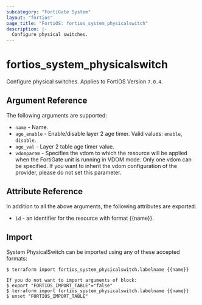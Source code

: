 ```yaml
---
subcategory: "FortiGate System"
layout: "fortios"
page_title: "FortiOS: fortios_system_physicalswitch"
description: |-
  Configure physical switches.
---
```


# fortios_system_physicalswitch
Configure physical switches. Applies to FortiOS Version `7.0.4`.

## Argument Reference

The following arguments are supported:

* `name` - Name.
* `age_enable` - Enable/disable layer 2 age timer. Valid values: `enable`, `disable`.
* `age_val` - Layer 2 table age timer value.
* `vdomparam` - Specifies the vdom to which the resource will be applied when the FortiGate unit is running in VDOM mode. Only one vdom can be specified. If you want to inherit the vdom configuration of the provider, please do not set this parameter.


## Attribute Reference

In addition to all the above arguments, the following attributes are exported:
* `id` - an identifier for the resource with format {{name}}.

## Import

System PhysicalSwitch can be imported using any of these accepted formats:
```
$ terraform import fortios_system_physicalswitch.labelname {{name}}

If you do not want to import arguments of block:
$ export "FORTIOS_IMPORT_TABLE"="false"
$ terraform import fortios_system_physicalswitch.labelname {{name}}
$ unset "FORTIOS_IMPORT_TABLE"
```

